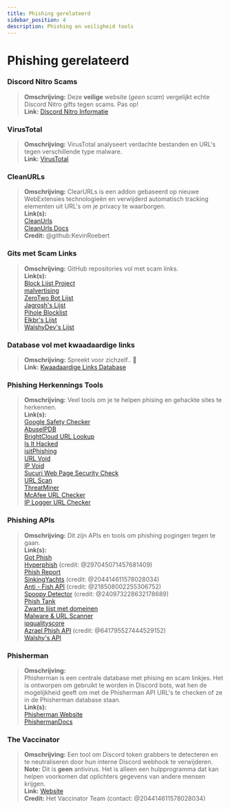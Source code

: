 ```yaml
---
title: Phishing gerelateerd 
sidebar_position: 4
description: Phishing en veiligheid tools
---
```


# Phishing gerelateerd

### **Discord Nitro Scams**
> **Omschrijving:** Deze **veilige** website (*geen scam*) vergelijkt echte Discord Nitro gifts tegen scams. Pas op!   <br/>
**Link:** [Discord Nitro Informatie](https://dicsord.gq/)

### **VirusTotal**
> **Omschrijving:** VirusTotal analyseert verdachte bestanden en URL's tegen verschillende type malware.   <br/>
**Link:** [VirusTotal](https://www.virustotal.com/gui/home/upload)

### **CleanURLs**
> **Omschrijving:** ClearURLs is een addon gebaseerd op nieuwe WebExtensies technologieën en verwijderd automatisch tracking elementen uit URL's om je privacy te waarborgen.  <br/>
**Link(s):**  <br/>
[CleanUrls](https://github.com/ClearURLs/Addon)  <br/>
[CleanUrls Docs](https://docs.clearurls.xyz/latest/)  <br/>
**Credit:** @github:KevinRoebert


### **Gits met Scam Links**
> **Omschrijving:** GitHub repositories vol met scam links.   <br/>
**Link(s):**  
[Block Lijst Project](https://blocklistproject.github.io/Lists/)   <br/>
[malvertising](https://github.com/D09r/malvertising/blob/master/scam-domains.csv)   <br/>
[ZeroTwo Bot Lijst](https://github.com/ZeroTwo-Bot/anti-fish-lists/)   <br/>
[Jagrosh's Lijst](https://github.com/jagrosh/Vortex/tree/master/lists)   <br/>
[Pihole Blocklist](https://github.com/mhhakim/pihole-blocklist/)   <br/>
[Elkbr's Lijst](https://github.com/elbkr/bad-websites)  <br/>
[WalshyDev's Lijst](https://github.com/WalshyDev/Discord-bad-domains/blob/main/bad-domains.json)

### **Database vol met kwaadaardige links**
> **Omschrijving:** Spreekt voor zichzelf.. 🔢   <br/>
**Link:** [Kwaadaardige Links Database](https://urlhaus.abuse.ch/browse/)

### **Phishing Herkennings Tools**
> **Omschrijving:** Veel tools om je te helpen phising en gehackte sites te herkennen.  <br/>
**Link(s):** <br/>
[Google Safety Checker](https://transparencyreport.google.com/safe-browsing/search)  <br/>
[AbuseIPDB](https://www.abuseipdb.com/)  <br/>
[BrightCloud URL Lookup](https://www.brightcloud.com/tools/url-ip-lookup.php)  <br/>
[Is It Hacked](https://www.isithacked.com/)  <br/>
[isitPhishing](https://isitphishing.org/) <br/>
[URL Void](https://www.urlvoid.com/)  <br/>
[IP Void](https://www.ipvoid.com/)  <br/>
[Sucuri Web Page Security Check](https://unmask.sucuri.net/security-report/)  <br/>
[URL Scan](https://urlscan.io/)  <br/>
[ThreatMiner](https://www.threatminer.org/)  <br/>
[McAfee URL Checker](https://www.trustedsource.org/)  <br/>
[IP Logger URL Checker](https://iplogger.com/url-checker)

### Phishing APIs 
> **Omschrijving:** Dit zijn APIs en tools om phishing pogingen tegen te gaan.   <br/>
**Link(s):** <br/>
[Got Phish](http://gotphish.com/)   <br/>
[Hyperphish](https://api.hyperphish.com/docs) (credit: @297045071457681409)   <br/>
[Phish Report](https://phish.report/)   <br/>
[SinkingYachts](https://phish.sinking.yachts/docs) (credit: @204414611578028034)  <br/>
[Anti - Fish API](https://anti-fish.bitflow.dev/) (credit: @218508002255306752)   <br/>
[Spoopy Detector](https://spoopy.oceanlord.me/) (credit: @240973228632178689)   <br/>
[Phish Tank](https://phishtank.org/)   <br/>
[Zwarte lijst met domeinen](https://api.hyperphish.com/gimme-domains) <br/>
[Malware & URL Scanner](https://chrome.google.com/webstore/detail/malware-url-scanner/ianpniapgjchiheejeipopldaanbjicd) <br/>
[ipqualityscore](https://www.ipqualityscore.com/threat-feeds/malicious-url-scanner)  <br/>
[Azrael Phish API](https://phish.azrael.gg/) (credit: @641795527444529152)  <br/>
[Walshy's API](https://bad-domains.walshy.dev/)

### **Phisherman** 
> **Omschrijving:**   <br/>
Phisherman is een centrale database met phising en scam linkjes. Het is ontworpen om gebruikt te worden in Discord bots, wat hen de mogelijkheid geeft om met de Phisherman API URL's te checken of ze in de Phisherman database staan.   <br/>
**Link(s):**   <br/>
[Phisherman Website](https://phisherman.gg/)   <br/>
[PhishermanDocs](https://docs.phisherman.gg/)

### **The Vaccinator**
> **Omschrijving:** Een tool om Discord token grabbers te detecteren en te neutraliseren door hun interne Discord webhook te verwijderen. <br/>
**Note:** Dit is **geen** antivirus. Het is alleen een hulpprogramma dat kan helpen voorkomen dat oplichters gegevens van andere mensen krijgen. <br/>
**Link:** [Website](https://sketchy.tel/)  <br/>
**Credit:** Het Vaccinator Team (contact: @204414611578028034)

